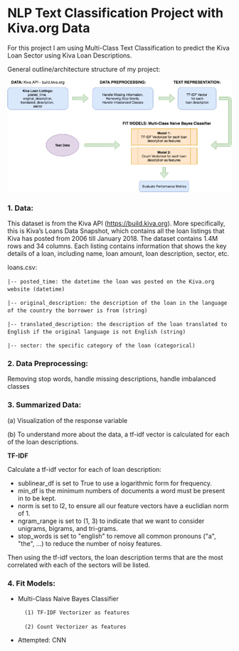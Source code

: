# NLP Text Classification Project with Kiva.org Data

For this project I am using Multi-Class Text Classification to predict the Kiva Loan Sector using Kiva Loan Descriptions.

General outline/architecture structure of my project:

![project outline](https://github.com/t2liu/nlp_textclassification_kiva/blob/master/architecture_diagram.png)

### 1. Data:
This dataset is from the Kiva API (https://build.kiva.org). More specifically, this is Kiva’s Loans Data Snapshot, which contains all the loan listings that Kiva has posted from 2006 till January 2018. The dataset contains 1.4M rows and 34 columns. Each listing contains information that shows the key details of a loan, including name, loan amount, loan description, sector, etc.


loans.csv:

`|-- posted_time: the datetime the loan was posted on the Kiva.org website (datetime)`

`|-- original_description: the description of the loan in the language of the country the
borrower is from (string)`

`|-- translated_description: the description of the loan translated to English if the
original language is not English (string)`

`|-- sector: the specific category of the loan (categorical)`

### 2. Data Preprocessing:
Removing stop words, handle missing descriptions, handle imbalanced classes

### 3. Summarized Data:
(a) Visualization of the response variable

(b) To understand more about the data, a tf-idf vector is calculated for each of the loan descriptions.


**TF-IDF**

Calculate a tf-idf vector for each of loan description:

- sublinear_df is set to True to use a logarithmic form for frequency.
- min_df is the minimum numbers of documents a word must be present in to be kept. 
- norm is set to l2, to ensure all our feature vectors have a euclidian norm of 1.
- ngram_range is set to (1, 3) to indicate that we want to consider unigrams, bigrams, and tri-grams.
- stop_words is set to "english" to remove all common pronouns ("a", "the", ...) to reduce the number of noisy features.


Then using the tf-idf vectors, the loan description terms that are the most correlated with each of the sectors will be listed.

### 4. Fit Models:
- Multi-Class Naive Bayes Classifier

		(1) TF-IDF Vectorizer as features
		
		(2) Count Vectorizer as features

- Attempted: CNN
